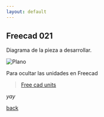 ```yaml
---
layout: default
---
```


## Freecad 021

Diagrama de la pieza a desarrollar.

![Plano](https://i.imgur.com/wFPwwJT.png)

Para ocultar las unidades en Freecad

<blockquote class="imgur-embed-pub" lang="es" data-id="a/r8lrgYW" data-context="false" ><a href="//imgur.com/a/r8lrgYW">Free cad units</a></blockquote><script async src="//s.imgur.com/min/embed.js" charset="utf-8"></script>

_yay_

[back](./)
